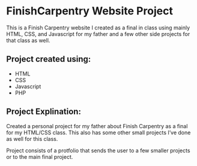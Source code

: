 # FinishCarpentry Website Project
This is a Finish Carpentry website I created as a final in class using mainly HTML, CSS, and Javascript for my father and a few other side projects for that class as well.

## Project created using:
* HTML
* CSS
* Javascript
* PHP

## Project Explination:
Created a personal project for my father about Finish Carpentry as a final for my HTML/CSS class. This also has some other small projects I’ve done as well for this class.

Project consists of a protfolio that sends the user to a few smaller projects or to the main final project.
